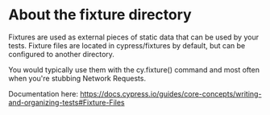 # About the fixture directory

Fixtures are used as external pieces of static data that can be used by your tests. Fixture files are located in cypress/fixtures by default, but can be configured to another directory.

You would typically use them with the cy.fixture() command and most often when you're stubbing Network Requests.

Documentation here: https://docs.cypress.io/guides/core-concepts/writing-and-organizing-tests#Fixture-Files
